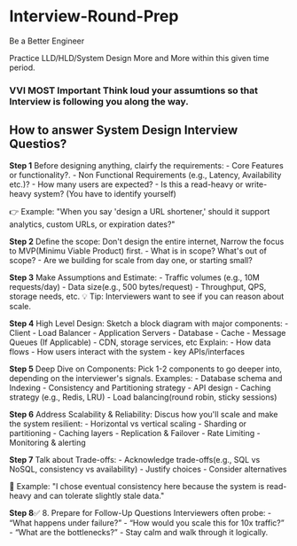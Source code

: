 # Interview-Round-Prep

Be a Better Engineer


Practice LLD/HLD/System Design More and More within this given time period.


### VVI MOST Important Think loud your assumtions so that Interview is following you along the way.


## How to answer System Design Interview Questios?
**Step 1** Before designing anything, clairfy the requirements:
      - Core Features or functionality?.
      - Non Functional Requirements (e.g., Latency, Availability etc.)?
      - How many users are expected?
      - Is this a read-heavy or write-heavy system? (You have to identify yourself)

👉 Example: "When you say 'design a URL shortener,' should it support analytics, custom URLs, or expiration dates?"

**Step 2** Define the scope: Don't design the entire internet, Narrow the focus to MVP(Minimu Viable Product) first.
      - What is in scope? What's out of scope?
      - Are we building for scale from day one, or starting small?


**Step 3** Make Assumptions and Estimate:
      -  Traffic volumes (e.g., 10M requests/day)
      -  Data size(e.g., 500 bytes/request)
      -  Throughput, QPS, storage needs, etc.
💡 Tip: Interviewers want to see if you can reason about scale.


**Step 4** High Level Design: Sketch a block diagram with major components:
      - Client
      - Load Balancer
      - Application Servers
      - Database
      - Cache
      - Message Queues (If Applicable)
      - CDN, storage services, etc
Explain:
      - How data flows
      - How users interact with the system
      - key APIs/interfaces
      

**Step 5** Deep Dive on Components: Pick 1-2 components to go deeper into, depending on the interviewer's signals.
      Examples:
      - Database schema and Indexing
      - Consistency and Partitioning strategy
      - API design
      - Caching strategy (e.g., Redis, LRU)
      - Load balancing(round robin, sticky sessions)
      

**Step 6** Address Scalability & Reliability:
      Discus how you'll scale and make the system resilient:
      - Horizontal vs vertical scaling
      - Sharding or partitioning
      - Caching layers
      - Replication & Failover
      - Rate Limiting
      - Monitoring & alerting


**Step 7** Talk about Trade-offs:
      - Acknowledge trade-offs(e.g., SQL vs NoSQL, consistency vs availability)
      - Justify choices
      - Consider alternatives
      
💬 Example: "I chose eventual consistency here because the system is read-heavy and can tolerate slightly stale data."


**Step 8**✅ 8. Prepare for Follow-Up Questions
Interviewers often probe:
      - “What happens under failure?”
      - “How would you scale this for 10x traffic?”
      - “What are the bottlenecks?”
      - Stay calm and walk through it logically.
